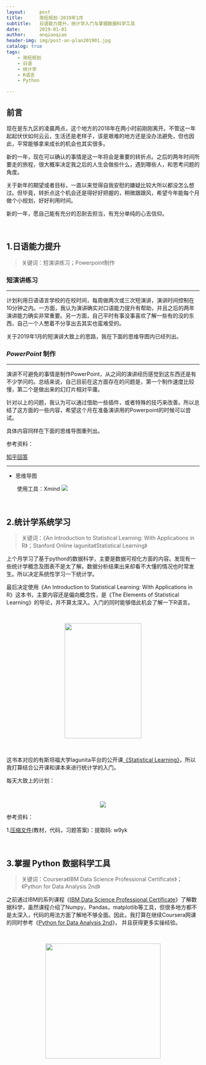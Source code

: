 ```yaml
---
layout:     post
title:      简短规划-2019年1月
subtitle:   日语能力提升，统计学入门与掌握数据科学工具
date:       2019-01-01
author:     anqiaoqiao
header-img: img/post-an-plan201901.jpg
catalog: true
tags:
    - 简短规划
    - 日语
    - 统计学
    - R语言
    - Python

---
```


## 前言

现在是东九区的凌晨两点，这个地方的2018年在两小时前刚刚离开。不管这一年起起伏伏如何云云，生活还是老样子，该是艰难的地方还是没办法避免，但也因此，平常能够拿来成长的机会也其实很多。

新的一年，现在可以确认的事情是这一年将会是重要的转折点。之后的两年时间所要走的旅程，很大概率决定我之后的人生会做些什么，遇到哪些人，和思考问题的角度。

关于新年的期望或者目标，一直以来觉得自我安慰的嫌疑比较大所以都没怎么想过。但毕竟，转折点这个机会还是得好好把握的，稍微跟跟风，希望今年能每个月做个小规划，好好利用时间。

新的一年，愿自己能有充分的忍耐去担当，有充分单纯的心去信仰。

&nbsp;

## 1.日语能力提升

>关键词：短演讲练习；Powerpoint制作

### 短演讲练习
----------
计划利用日语语言学校的在校时间，每周做两次或三次短演讲，演讲时间控制在10分钟之内。一方面，我认为演讲确实对口语能力提升有帮助，并且之后的两年演讲能力确实非常重要。另一方面，自己平时有事没事喜欢了解一些有的没的东西，自己一个人憋着不分享出去其实也蛮难受的。

关于2019年1月的短演讲大致上的思路，我在下面的思维导图内已经列出。

### *PowerPoint* 制作
----------

演讲不可避免的事情是制作PowerPoint，从之间的演讲经历感觉到这东西还是有不少学问的。总结来说，自己目前在这方面存在的问题是，第一个制作速度比较慢，第二个是做出来的幻灯片相对平庸。

针对以上的问题，我认为可以通过借助一些插件，或者特殊的技巧来改善。所以总结了这方面的一些内容，希望这个月在准备演讲用的Powerpoint的时候可以尝试。

具体内容同样在下面的思维导图重列出。

参考资料：

[知乎回答](https://www.zhihu.com/question/27666000 "PowerPoint 到底有多厉害？--看山不是山的回答")




----------
- 思维导图

&nbsp;&nbsp;&nbsp;&nbsp;&nbsp;&nbsp;&nbsp;使用工具：Xmind
![](https://picgo.oss-ap-northeast-1.aliyuncs.com/img/img-presentation201901.PNG)

&nbsp;

## 2.统计学系统学习
> 关键词：《An Introduction to Statistical Learning: With Applications in R》；Stanford Online lagunita《Statistical Learning》

上个月学习了基于python的数据科学，主要是数据可视化方面的内容。发现有一些统计学概念及图表不是太了解。数据分析结果出来却看不大懂的情况也时常发生。所以决定系统性学习一下统计学。

最后决定使用《An Introduction to Statistical Learning: With Applications in R》这本书，主要内容还是偏向概念性，是《The Elements of Statistical Learning》的导论，并不算太深入。入门的同时能够借此机会了解一下R语言。

&nbsp;

<center>
<img width="200" height="300" src="http://www-bcf.usc.edu/~gareth/ISL/ISL%20Cover%202.jpg">
</center>

&nbsp;

这书本对应的有斯坦福大学lagunita平台的公开课[《Statistical Learning》](https://lagunita.stanford.edu/courses/HumanitiesSciences/StatLearning/Winter2016/about "Statistical Learning")，所以我打算结合公开课和课本来进行统计学的入门。

每天大致上的计划：

&nbsp;
&nbsp;

<center>
<img src="https://picgo.oss-ap-northeast-1.aliyuncs.com/img/img-stats201901.PNG">
</center>


参考资料：

1.[压缩文件](https://pan.baidu.com/s/11fvSU2pIRD-C-KtDQHVX6Q )(教材，代码，习题答案)：提取码: w9yk 

&nbsp;


## 3.掌握 Python 数据科学工具

> 关键词：Coursera《IBM Data Science Professional Certificate》；《Python for Data Analysis 2nd》

之前通过IBM的系列课程《[IBM Data Science Professional Certificate](https://www.coursera.org/specializations/ibm-data-science-professional-certificate)》了解数据科学，虽然课程介绍了Numpy，Pandas，matplotlib等工具，但很多地方都不是太深入，代码的用法方面了解地不够全面。因此，我打算在继续Coursera网课的同时参考《[Python for Data Analysis 2nd](http://wesmckinney.com/pages/book.html)》， 并且获得更多实操经验。

&nbsp;
&nbsp;
<center>
<img width = "300" src = "https://covers.oreillystatic.com/images/0636920050896/cat.gif">
</center> 

